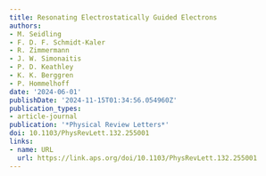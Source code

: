 ```yaml
---
title: Resonating Electrostatically Guided Electrons
authors:
- M. Seidling
- F. D. F. Schmidt-Kaler
- R. Zimmermann
- J. W. Simonaitis
- P. D. Keathley
- K. K. Berggren
- P. Hommelhoff
date: '2024-06-01'
publishDate: '2024-11-15T01:34:56.054960Z'
publication_types:
- article-journal
publication: '*Physical Review Letters*'
doi: 10.1103/PhysRevLett.132.255001
links:
- name: URL
  url: https://link.aps.org/doi/10.1103/PhysRevLett.132.255001
---
```

